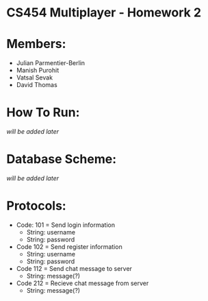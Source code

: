 CS454 Multiplayer - Homework 2
==============================
# Members:
- Julian Parmentier-Berlin
- Manish Purohit
- Vatsal Sevak
- David Thomas

# How To Run:
*will be added later*

# Database Scheme:
*will be added later*

# Protocols:
- Code: 101 = Send login information
  - String: username
  - String: password
- Code 102 = Send register information
  - String: username
  - String: password
- Code 112 = Send chat message to server
  - String: message(?)
- Code 212 = Recieve chat message from server
  - String: message(?)

